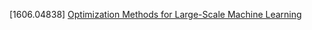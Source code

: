 [1606.04838] [Optimization Methods for Large-Scale Machine Learning](https://arxiv.org/abs/1606.04838)
